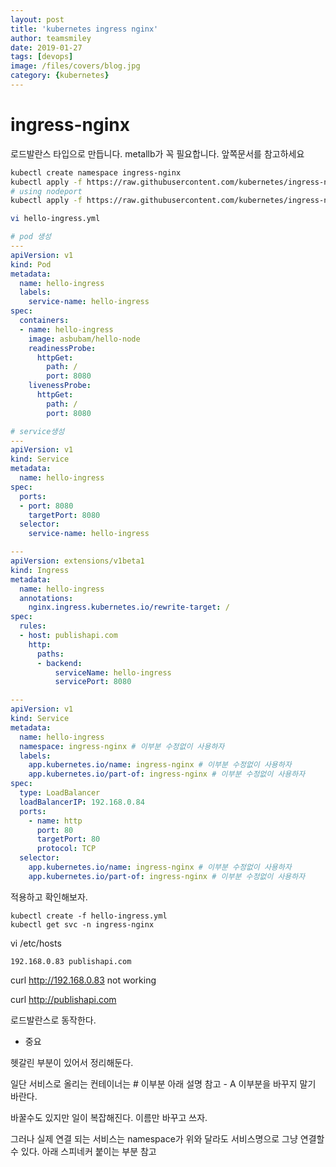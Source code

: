 ```yaml
---
layout: post
title: 'kubernetes ingress nginx' 
author: teamsmiley
date: 2019-01-27
tags: [devops]
image: /files/covers/blog.jpg
category: {kubernetes}
---
```


# ingress-nginx

로드발란스 타입으로 만듭니다. metallb가 꼭 필요합니다. 앞쪽문서를 참고하세요

```bash
kubectl create namespace ingress-nginx
kubectl apply -f https://raw.githubusercontent.com/kubernetes/ingress-nginx/master/deploy/mandatory.yaml
# using nodeport
kubectl apply -f https://raw.githubusercontent.com/kubernetes/ingress-nginx/master/deploy/provider/baremetal/service-nodeport.yaml

vi hello-ingress.yml
```

```yml
# pod 생성
---
apiVersion: v1
kind: Pod
metadata:
  name: hello-ingress
  labels:
    service-name: hello-ingress
spec:
  containers:
  - name: hello-ingress
    image: asbubam/hello-node
    readinessProbe:
      httpGet:
        path: /
        port: 8080
    livenessProbe:
      httpGet:
        path: /
        port: 8080

# service생성
---
apiVersion: v1
kind: Service 
metadata:
  name: hello-ingress
spec:
  ports:
  - port: 8080
    targetPort: 8080
  selector:
    service-name: hello-ingress

---
apiVersion: extensions/v1beta1
kind: Ingress
metadata:
  name: hello-ingress
  annotations:
    nginx.ingress.kubernetes.io/rewrite-target: /
spec:
  rules:
  - host: publishapi.com
    http:
      paths:
      - backend:
          serviceName: hello-ingress
          servicePort: 8080

---
apiVersion: v1
kind: Service
metadata:
  name: hello-ingress
  namespace: ingress-nginx # 이부분 수정없이 사용하자
  labels:
    app.kubernetes.io/name: ingress-nginx # 이부분 수정없이 사용하자
    app.kubernetes.io/part-of: ingress-nginx # 이부분 수정없이 사용하자
spec:
  type: LoadBalancer
  loadBalancerIP: 192.168.0.84
  ports:
    - name: http
      port: 80
      targetPort: 80
      protocol: TCP
  selector:
    app.kubernetes.io/name: ingress-nginx # 이부분 수정없이 사용하자
    app.kubernetes.io/part-of: ingress-nginx # 이부분 수정없이 사용하자
```

적용하고 확인해보자.
```
kubectl create -f hello-ingress.yml
kubectl get svc -n ingress-nginx 
```

vi /etc/hosts
```
192.168.0.83 publishapi.com
```

curl http://192.168.0.83  not working

curl http://publishapi.com 

로드발란스로 동작한다.

* 중요 

헷갈린 부분이 있어서 정리해둔다. 

일단 서비스로 올리는 컨테이너는 # 이부분 아래 설명 참고 - A 이부분을 바꾸지 말기 바란다. 

바꿀수도 있지만 일이 복잡해진다.  이름만 바꾸고 쓰자. 

그러나 실제 연결 되는 서비스는 namespace가 위와 달라도  서비스명으로 그냥 연결할수 있다. 아래 스피네커 붙이는 부분 참고 










